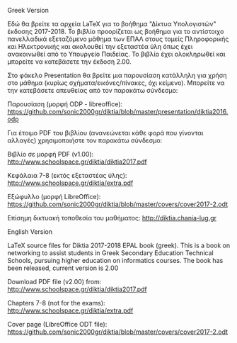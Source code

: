 ﻿Greek Version

Εδώ θα βρείτε τα αρχεία LaTeX για το βοήθημα "Δίκτυα Υπολογιστών" έκδοσης 2017-2018. Το βιβλίο προορίζεται ως βοήθημα για το αντίστοιχο πανελλαδικά εξεταζόμενο μάθημα των ΕΠΑΛ στους τομείς Πληροφορικής και Ηλεκτρονικής και ακολουθεί την εξεταστέα ύλη όπως έχει ανακοινωθεί από το Υπουργείο Παιδείας. Το βιβλίο έχει ολοκληρωθεί και μπορείτε να κατεβάσετε την έκδοση 2.00.

Στο φάκελο Presentation θα βρείτε μια παρουσίαση κατάλληλη για χρήση στο μάθημα (κυρίως σχήματα/εικόνες/πίνακες, όχι κείμενο). Μπορείτε να την κατεβάσετε απευθείας από τον παρακάτω σύνδεσμο:

Παρουσίαση (μορφή ODP - libreoffice): https://github.com/sonic2000gr/diktia/blob/master/presentation/diktia2016.odp

Για έτοιμο PDF του βιβλίου (ανανεώνεται κάθε φορά που γίνονται αλλαγές) χρησιμοποιήστε τον παρακάτω σύνδεσμο:

Βιβλίο σε μορφή PDF (v1.00): http://www.schoolspace.gr/diktia/diktia2017.pdf

Κεφάλαια 7-8 (εκτός εξεταστέας ύλης): http://www.schoolspace.gr/diktia/extra.pdf

Εξώφυλλο (μορφή LibreOffice): https://github.com/sonic2000gr/diktia/blob/master/covers/cover2017-2.odt

Επίσημη δικτυακή τοποθεσία του μαθήματος: http://diktia.chania-lug.gr


English Version

LaTeX source files for Diktia 2017-2018 EPAL book (greek).
This is a book on networking to assist students in Greek Secondary Education Technical Schools, pursuing higher education on informatics courses. The book has been released, current version is 2.00

Download PDF file (v2.00) from: http://www.schoolspace.gr/diktia/diktia2017.pdf

Chapters 7-8 (not for the exams): http://www.schoolspace.gr/diktia/extra.pdf

Cover page (LibreOffice ODT file): https://github.com/sonic2000gr/diktia/blob/master/covers/cover2017-2.odt
